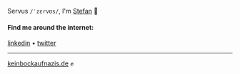 Servus `/ˈzɛrvʊs/`, I'm [Stefan](https://stefan.stoelzle.me) 👋

#### Find me around the internet:

[linkedin](https://linkedin.com/in/stoe) • [twitter](https://twitter.com/_stoe)

---

[keinbockaufnazis.de](https://www.keinbockaufnazis.de) ✊
